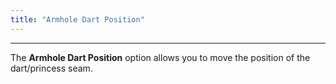 ```yaml
---
title: "Armhole Dart Position"
---
```


***

The **Armhole Dart Position** option allows you to move the position of the dart/princess seam.




